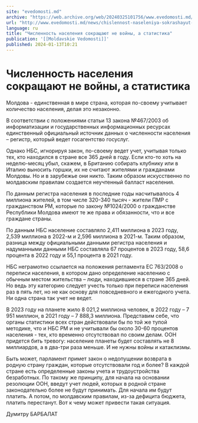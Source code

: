 ```yaml
---
site: "evedomosti.md"
archive: "https://web.archive.org/web/20240325101756/www.evedomosti.md/news/chislennost-naseleniya-sokrashayut-ne-vojny-statistika"
url: "http://www.evedomosti.md/news/chislennost-naseleniya-sokrashayut-ne-vojny-statistika"
language: ru
title: "Численность населения сокращают не войны, а статистика"
publication: '[[Moldavskie Vedomosti]]'
published: 2024-01-13T10:21
---
```


# Численность населения сокращают не войны, а статистика

Молдова - единственная в мире страна, которая по-своему учитывает количество населения, делая это незаконно.

В соответствии с положениями статьи 13 закона №467/2003 об информатизации и государственных информационных ресурсах единственный официальный источник данных о численности населения – регистр, который ведет госагентство госуслуг.

Однако НБС, игнорируя закон, по-своему ведет учет, учитывая только тех, кто находился в стране все 365 дней в году. Если кто-то хоть на неделю-месяц убыл, скажем, в Британию собирать клубнику или в Италию выносить горшки, их не считают жителями и гражданами Молдовы. Но и в зарубежье они никто. Таким образом искусственно по молдавским правилам создается неучтенный балласт населения.

По данным регистра населения в последние годы насчитывалось 4 миллиона жителей, в том числе 320-340 тысяч - жители ПМР с гражданством РМ, которые по закону №1024/2000 о гражданстве Республики Молдова имеют те же права и обязанности, что и все граждане страны.

По данным НБС население составляло 2,411 миллиона в 2023 году, 2,539 миллиона в 2022-м и 2,596 миллиона в 2021-м. Таким образом, разница между официальными данными регистра населения и надуманными данными НБС составляла 67 процентов в 2023 году, 58,6 процента в 2022 году и 55,1 процента в 2021 году.

НБС неграмотно ссылается на положения регламента ЕС 763/2008 о переписи населения, в котором дано определение населению с обычным местом жительства – люди, находившиеся в стране 365 дней. Но ведь эту категорию следует учесть только при переписи населения раз в пять лет, но не как основу для повседневного и ежегодного учета. Ни одна страна так учет не ведет.

В 2023 году на планете жило 8 021,2 миллиона человек, в 2022 году – 7 951 миллион, в 2021 году – 7 888,3 миллиона. Представим себе, что органы статистики всех стран действовали бы по той же тупой методике, что и НБС РМ и не учитывали бы около 30-60 процентов населения - тех, кто временно отсутствовал по своим делам. ООН придется бить тревогу: население планеты будет составлять не 8 миллиардов, а в два-три раза меньше. И не нужны войны и катаклизмы.

Быть может, парламент примет закон о недопущении возврата в родную страну граждан, которые отсутствовали год и более? В каждой стране есть определенные законы учета и трудоустройства безработных. По такому же принципу, для начала на основании резолюции ООН, введут учет людей, которых в родной стране законодательно более не будут принимать. Для начала им будут платить. А потом, по молдавским правилам, из-за дефицита бюджета, платить перестанут. Вот к чему может привести такая ситуация.

Думитру БАРБАЛАТ
